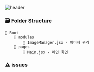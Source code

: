 ![header](https://capsule-render.vercel.app/api?type=rect&color=gradient&text=%20%20Web%20%20&fontAlign=30&fontSize=30&textBg=true&desc=React%&descAlign=60&descAlignY=50&descSize=30)

### 🗃️ Folder Structure
    📂 Root
        📂 modules
            📃 ImageManager.jsx - 이미지 관리
        📂 pages
            📃 Main.jsx - 메인 화면
### ⚠ issues
